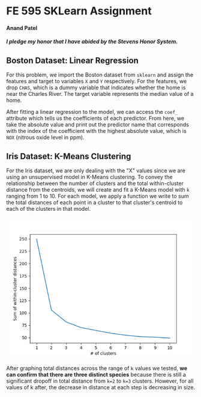 # FE 595 SKLearn Assignment
#### Anand Patel
##### I pledge my honor that I have abided by the Stevens Honor System.

## Boston Dataset: Linear Regression

For this problem, we import the Boston dataset from `sklearn` and assign the features and target to variables 
`X` and `Y` respectively. For the features, we drop `CHAS`, which is a dummy variable that indicates whether 
the home is near the Charles River. The target variable represents the median value of a home.

After fitting a linear regression to the model, we can access the `coef_` attribute which tells us the 
coefficients of each predictor. From here, we take the absolute value and print out the predictor name 
that corresponds with the index of the coefficient with the highest absolute value, which is `NOX` 
(nitrous oxide level in ppm).


## Iris Dataset: K-Means Clustering

For the Iris dataset, we are only dealing with the "X" values since we are using an unsupervised model 
in K-Means clustering. To convey the relationship between the number of clusters and the total within-cluster 
distance from the centroids, we will create and fit a K-Means model with `k` ranging from 1 to 10. For each 
model, we apply a function we write to sum the total distances of each point in a cluster to that cluster's 
centroid to each of the clusters in that model.

![Elbow graph](https://github.com/apate107/fe595-sklearn/raw/master/Figure_1.png)

After graphing total distances across the range of `k` values we tested, **we can confirm that there are three 
distinct species** because there is still a significant dropoff in total distance from `k=2` to `k=3` clusters. 
However, for all values of k after, the decrease in distance at each step is decreasing in size.